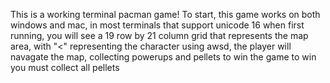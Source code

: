 This is a working terminal pacman game!
To start, this game works on both windows and mac, in most terminals that support unicode 16
when first running, you will see a 19 row by 21 column grid that represents the map area, with "<" representing the character
using awsd, the player will navagate the map, collecting powerups and pellets to win the game
to win you must collect all pellets
